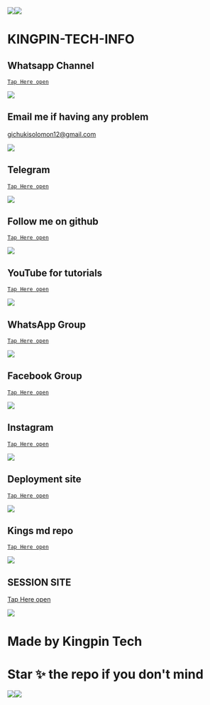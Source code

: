 <a><img src='https://i.imgur.com/LyHic3i.gif'/></a><a><img src='https://i.imgur.com/LyHic3i.gif'/></a>
# KINGPIN-TECH-INFO

## Whatsapp Channel

[`Tap Here open`](https://whatsapp.com/channel/0029Vaihcnh1iUxgTWto0Q0D)


<a><img src='https://i.imgur.com/LyHic3i.gif'/></a>


## Email me if having any problem

gichukisolomon12@gmail.com


<a><img src='https://i.imgur.com/LyHic3i.gif'/></a>


## Telegram

[`Tap Here open`](http://t.me/Kingpintech)


<a><img src='https://i.imgur.com/LyHic3i.gif'/></a>


## Follow me on github

[`Tap Here open`](http://github.com/Kingpin321)


<a><img src='https://i.imgur.com/LyHic3i.gif'/></a>


## YouTube for tutorials

[`Tap Here open`](https://www.youtube.com/@ibrahimaitech)


<a><img src='https://i.imgur.com/LyHic3i.gif'/></a>


## WhatsApp Group

[`Tap Here open`](https://chat.whatsapp.com/F5BXJci8EDS9AJ6sfKMXIS)


<a><img src='https://i.imgur.com/LyHic3i.gif'/></a>


## Facebook Group

[`Tap Here open`](https://facebook.com/groups/1848230118956163/)


<a><img src='https://i.imgur.com/LyHic3i.gif'/></a>



## Instagram

[`Tap Here open`](https://www.instagram.com/ni_kingpin?igsh=OGQ5ZDc2ODk2ZA==)


<a><img src='https://i.imgur.com/LyHic3i.gif'/></a>


## Deployment site

[`Tap Here open`](https://github.com/Kingpin321/DEPLOYMENT-SITE)


<a><img src='https://i.imgur.com/LyHic3i.gif'/></a>


## Kings md repo

[`Tap Here open`](https://github.com/Kingpin321/K-I-N-G-S-)


<a><img src='https://i.imgur.com/LyHic3i.gif'/></a>



## SESSION SITE

[Tap Here open](https://github.com/Kingpin321/SESSION-SITE)


<a><img src='https://i.imgur.com/LyHic3i.gif'/></a>

# Made by Kingpin Tech

# Star ✨ the repo if you don't mind 

<a><img src='https://i.imgur.com/LyHic3i.gif'/></a><a><img src='https://i.imgur.com/LyHic3i.gif'/></a>
